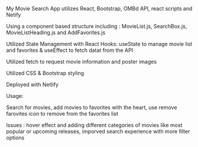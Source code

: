 My Movie Search App utilizes React, Bootstrap, OMBd API, react scripts and Netify

Using a component based structure including : MovieList.js, SearchBox.js, MovieListHeading.js and AddFavorites.js

Utilized State Management with React Hooks: useState to manage movie list and favorites & useEffect to fetch datat from the API

Utilized fetch to request movie information and poster images 

Utilized CSS & Bootstrap styling

Deployed with Netlify

Usage:

Search for movies, add movies to favorites with the heart, use remove farovites icon to remove from the favorites list

Issues : hover effect and adding different categories of movies like most popular or upcoming releases, imporved search experience with more filter options  